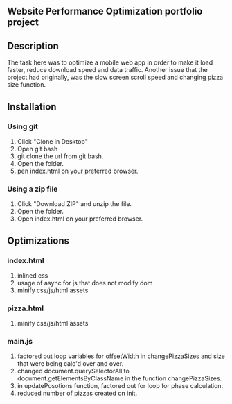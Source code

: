 ## Website Performance Optimization portfolio project


## Description
The task here was to optimize a mobile web app in order to make it load faster, reduce download speed and data traffic. Another issue that the project had originally, was the slow screen scroll speed and changing pizza size function.
 

## Installation
 

### Using git
1. Click "Clone in Desktop" 
2. Open git bash
3. git clone the url from git bash.
4. Open the folder.
5. pen index.html on your preferred browser.
 
### Using a zip file

1. Click "Download ZIP" and unzip the file.
2. Open the folder.
3. Open index.html on your preferred browser.

## Optimizations
 
### index.html
1. inlined css
2. usage of async for js that does not modify dom
3. minify css/js/html assets
 
### pizza.html
1. minify css/js/html assets
 
### main.js
1. factored out loop variables for offsetWidth in changePizzaSizes and size that were being calc'd over and over.
2. changed document.querySelectorAll to document.getElementsByClassName in the function changePizzaSizes.
3. in updatePosotions function, factored out for loop for phase calculation.
4. reduced number of pizzas created on init.
